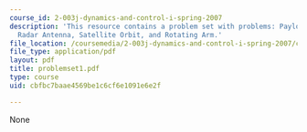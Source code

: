 ```yaml
---
course_id: 2-003j-dynamics-and-control-i-spring-2007
description: 'This resource contains a problem set with problems: Payload Release,
  Radar Antenna, Satellite Orbit, and Rotating Arm.'
file_location: /coursemedia/2-003j-dynamics-and-control-i-spring-2007/cbfbc7baae4569be1c6cf6e1091e6e2f_problemset1.pdf
file_type: application/pdf
layout: pdf
title: problemset1.pdf
type: course
uid: cbfbc7baae4569be1c6cf6e1091e6e2f

---
```

None